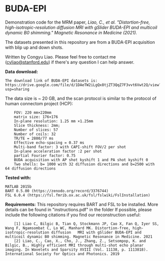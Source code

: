 # BUDA-EPI

Demonstration code for the MRM paper,  *Liao, C., et al. "Distortion-free, high-isotropic-resolution diffusion MRI with gSlider BUDA-EPI and multicoil dynamic B0 shimming." Magnetic Resonance in Medicine (2021).*

The datasets presented in this repository are from a BUDA-EPI acquisition with blip up and down shots. 

Written by Congyu Liao. Please feel free to contact me (cyliao@stanford.edu) if there's any question I can help answer.

**Data download:**
```
The download link of BUDA-EPI datasets is: https://drive.google.com/file/d/1DAeTW2iLgQx8tjZT3QqZ7F3vvt6Vwt2Q/view?usp=sharing
```
The data size is ~ 20 GB, and the scan protocol is similar to the protocol of human connectom project (HCP):
```
    FOV: 220 mm×220mm
    matrix size: 176×176
    In-plane resolution: 1.25 mm ×1.25mm
    Slice thickness: 2mm; 
    Number of slices: 57
    Number of coils: 32
    TR/TE = 2800/77 ms
    Effective echo-spacing = 0.37 ms
    Multi-band factor: 3 with CAPI-shift FOV/2 per shot
    In-plane acceleration factor :2 per shot
    partial Fourier factor: 0.75
    BUDA acquisition with AP shot kyshift 1 and PA shot kyshift 0
    Two shells: b= 1000 with 32 diffusion directions and b=2500 with 64 diffusion directions
```
**Tested with:**

    MATLAB 2015b
    BART 0.5.00 (https://zenodo.org/record/3376744)
    FSL 6.0.4 (https://fsl.fmrib.ox.ac.uk/fsl/fslwiki/FslInstallation)

**Requirements:**
This repository requires BART and FSL to be installed. More details can be found in "instructions.pdf" in the folder
If possible, please include the following citations if you find our reconstruction useful:	
``` 
    [1] Liao C, Bilgic B, Tian Q, Stockmann JP, Cao X, Fan Q, Iyer SS, Wang F, Ngamsombat C, Lo WC, Manhard MK. Distortion‐free, high‐isotropic‐resolution diffusion   MRI with gSlider BUDA‐EPI and multicoil dynamic B0 shimming. Magnetic Resonance in Medicine. 2021 
    [2] Liao, C., Cao, X., Cho, J., Zhang, Z., Setsompop, K. and Bilgic, B., Highly efficient MRI through multi-shot echo planar imaging. In Wavelets and Sparsity XVIII (Vol. 11138, p. 1113818). International Society for Optics and Photonics. 2019
```



